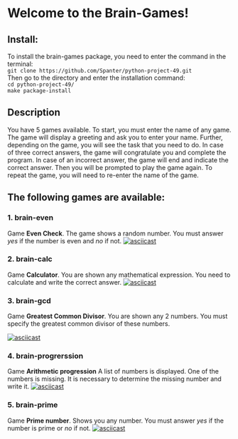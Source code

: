 # Welcome to the Brain-Games!

## Install:

To install the brain-games package, you need to enter the command in the terminal:\
`git clone https://github.com/Spanter/python-project-49.git`\
Then go to the directory and enter the installation command:\
`cd python-project-49/`\
`make package-install`  

## Description

You have 5 games available. To start, you must enter the name of any game. The game will display a greeting and ask you to enter your name. Further, depending on the game, you will see the task that you need to do. In case of three correct answers, the game will congratulate you and complete the program. In case of an incorrect answer, the game will end and indicate the correct answer. Then you will be prompted to play the game again. To repeat the game, you will need to re-enter the name of the game.

## The following games are available:
### 1. brain-even

Game **Even Check**. The game shows a random number. You must answer *yes* if the number is even and *no* if not.
[![asciicast](https://asciinema.org/a/qKZsCeMI2HxEhX8ikJgyXDJ90.svg)](https://asciinema.org/a/qKZsCeMI2HxEhX8ikJgyXDJ90)

### 2. brain-calc

Game **Calculator**. You are shown any mathematical expression. You need to calculate and write the correct answer.
[![asciicast](https://asciinema.org/a/BsJINFIGwWvmJoiACndwAQ8rY.svg)](https://asciinema.org/a/BsJINFIGwWvmJoiACndwAQ8rY)


### 3. brain-gcd

Game **Greatest Common Divisor**. You are shown any 2 numbers. You must specify the greatest common divisor of these numbers.

[![asciicast](https://asciinema.org/a/VJtv3Jg3GoRkoUbrW2COkUPHw.svg)](https://asciinema.org/a/VJtv3Jg3GoRkoUbrW2COkUPHw)

### 4. brain-progrerssion

Game **Arithmetic progression** A list of numbers is displayed. One of the numbers is missing. It is necessary to determine the missing number and write it.
[![asciicast](https://asciinema.org/a/ds5YJDT0Z1nHtgtr22eNiHfIB.svg)](https://asciinema.org/a/ds5YJDT0Z1nHtgtr22eNiHfIB)

### 5. brain-prime

Game **Prime number**. Shows you any number. You must answer *yes* if the number is prime or *no* if not.
[![asciicast](https://asciinema.org/a/ppbXKnEykcQ72OeQ3x1HTePRl.svg)](https://asciinema.org/a/ppbXKnEykcQ72OeQ3x1HTePRl)
